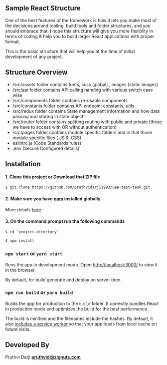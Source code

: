 ## Sample React Structure

One of the best features of the framework is how it lets you make most of the decisions around tooling, build tools and folder structures, and you should embrace that. I hope this structure will give you more flexiblity in terms of coding & help you to build larger React applications with proper format.

This is the basic structure that will help you at the time of initial development of any project.

## Structure Overview

- /src/assets folder contains fonts, scss (global) , images (static images)
- /src/api folder contains API calling handing with various switch case wise
- /src/components folder contains re-usable components
- /src/constants folder contains API endpoint constants, utils
- /src/redux folder contains State management information and how data passing and storing in state object
- /src/router folder contains splitting routing with public and private (those we have to access with OR without authenticaiton)
- /src/pages folder contains module specific folders and in that those module specific files (.JS & .CSS)
- eslintrc.js (Code Standards rules)
- .env (Secure Configured details)

## Installation

#### 1. Clone this project or Download that ZIP file

```sh
$ git clone https://github.com/pruthvidarji1993/uae-test-task.git
```

#### 2. Make sure you have [npm](https://www.npmjs.org/) installed globally

More details [here](https://nodejs.org/en/download/)

#### 3. On the command prompt run the following commands

```sh
$ cd `project-directory`
```

```sh
$ npm install
```

### `npm start` or `yarn start`

Runs the app in development mode.
Open [http://localhost:3000/](http://localhost:3000/) to view it in the browser.

By default, for build generate and deploy on server then.

### `npm run build` or `yarn build`

Builds the app for production to the `build` folder.
It correctly bundles React in production mode and optimizes the build for the best performance.

The build is minified and the filenames include the hashes.
By default, it also [includes a service worker](https://github.com/facebookincubator/create-react-app/blob/master/packages/react-scripts/template/README.md#making-a-progressive-web-app) so that your app loads from local cache on future visits.

## Developed By

Pruthvi Darji **pruthvid@zignuts.com**

